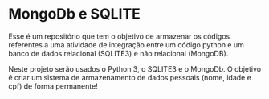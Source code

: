 # MongoDb e SQLITE
Esse é um repositório que tem o objetivo de armazenar os códigos referentes a uma atividade de integração entre um código python e um banco de dados relacional (SQLITE3) e não relacional (MongoDB). 

Neste projeto serão usados o Python 3, o SQLITE3 e o MongoDb. O objetivo é criar um sistema de armazenamento de dados pessoais (nome, idade e cpf) de forma permanente!
